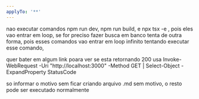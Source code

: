 ```yaml
---
applyTo: '**'
---
```

nao executar comandos npm run dev, npm run build, e npx tsx -e , pois eles vao entrar em loop,
se for preciso fazer busca em banco tenta de outra forma, pois esses comandos vao entrar em loop
 infinito tentando executar esse comando,

 quer bater em algum link poara ver se esta retornando 200 usa
 Invoke-WebRequest -Uri "http://localhost:3000" -Method GET | Select-Object -ExpandProperty StatusCode

 so informar o motivo sem ficar criando arquivo .md sem motivo, o resto pode ser executado normalmente 